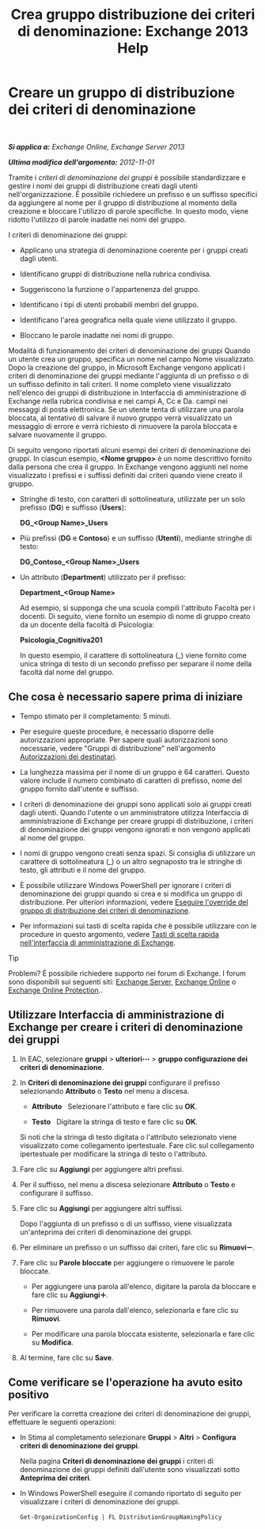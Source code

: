 ﻿---
title: 'Crea gruppo distribuzione dei criteri di denominazione: Exchange 2013 Help'
TOCTitle: Creare un gruppo di distribuzione dei criteri di denominazione
ms:assetid: b2ffb654-345d-4be1-be8e-83d28901373e
ms:mtpsurl: https://technet.microsoft.com/it-it/library/JJ218693(v=EXCHG.150)
ms:contentKeyID: 50479781
ms.date: 05/22/2018
mtps_version: v=EXCHG.150
ms.translationtype: MT
---

# Creare un gruppo di distribuzione dei criteri di denominazione

 

_**Si applica a:** Exchange Online, Exchange Server 2013_

_**Ultima modifica dell'argomento:** 2012-11-01_

Tramite i *criteri di denominazione dei gruppi* è possibile standardizzare e gestire i nomi dei gruppi di distribuzione creati dagli utenti nell'organizzazione. È possibile richiedere un prefisso e un suffisso specifici da aggiungere al nome per il gruppo di distribuzione al momento della creazione e bloccare l'utilizzo di parole specifiche. In questo modo, viene ridotto l'utilizzo di parole inadatte nei nomi del gruppo.

I criteri di denominazione dei gruppi:

  - Applicano una strategia di denominazione coerente per i gruppi creati dagli utenti.

  - Identificano gruppi di distribuzione nella rubrica condivisa.

  - Suggeriscono la funzione o l'appartenenza del gruppo.

  - Identificano i tipi di utenti probabili membri del gruppo.

  - Identificano l'area geografica nella quale viene utilizzato il gruppo.

  - Bloccano le parole inadatte nei nomi di gruppo.

Modalità di funzionamento dei criteri di denominazione dei gruppi Quando un utente crea un gruppo, specifica un nome nel campo Nome visualizzato. Dopo la creazione del gruppo, in Microsoft Exchange vengono applicati i criteri di denominazione dei gruppi mediante l'aggiunta di un prefisso o di un suffisso definito in tali criteri. Il nome completo viene visualizzato nell'elenco dei gruppi di distribuzione in Interfaccia di amministrazione di Exchange nella rubrica condivisa e nei campi A, Cc e Da. campi nei messaggi di posta elettronica. Se un utente tenta di utilizzare una parola bloccata, al tentativo di salvare il nuovo gruppo verrà visualizzato un messaggio di errore e verrà richiesto di rimuovere la parola bloccata e salvare nuovamente il gruppo.

Di seguito vengono riportati alcuni esempi dei criteri di denominazione dei gruppi. In ciascun esempio, **\<Nome gruppo\>** è un nome descrittivo fornito dalla persona che crea il gruppo. In Exchange vengono aggiunti nel nome visualizzato i prefissi e i suffissi definiti dai criteri quando viene creato il gruppo.

  - Stringhe di testo, con caratteri di sottolineatura, utilizzate per un solo prefisso (**DG**) e suffisso (**Users**):
    
    **DG\_\<Group Name\>\_Users**

  - Più prefissi (**DG** e **Contoso**) e un suffisso (**Utenti**), mediante stringhe di testo:
    
    **DG\_Contoso\_\<Group Name\>\_Users**

  - Un attributo (**Department**) utilizzato per il prefisso:
    
    **Department\_\<Group Name\>**
    
    Ad esempio, si supponga che una scuola compili l'attributo Facoltà per i docenti. Di seguito, viene fornito un esempio di nome di gruppo creato da un docente della facoltà di Psicologia:
    
    **Psicologia\_Cognitiva201**
    
    In questo esempio, il carattere di sottolineatura (\_) viene fornito come unica stringa di testo di un secondo prefisso per separare il nome della facoltà dal nome del gruppo.

## Che cosa è necessario sapere prima di iniziare

  - Tempo stimato per il completamento: 5 minuti.

  - Per eseguire queste procedure, è necessario disporre delle autorizzazioni appropriate. Per sapere quali autorizzazioni sono necessarie, vedere "Gruppi di distribuzione" nell'argomento [Autorizzazioni dei destinatari](recipients-permissions-exchange-2013-help.md).

  - La lunghezza massima per il nome di un gruppo è 64 caratteri. Questo valore include il numero combinato di caratteri di prefisso, nome del gruppo fornito dall'utente e suffisso.

  - I criteri di denominazione dei gruppi sono applicati solo ai gruppi creati dagli utenti. Quando l'utente o un amministratore utilizza Interfaccia di amministrazione di Exchange per creare gruppi di distribuzione, i criteri di denominazione dei gruppi vengono ignorati e non vengono applicati al nome del gruppo.

  - I nomi di gruppo vengono creati senza spazi. Si consiglia di utilizzare un carattere di sottolineatura (\_) o un altro segnaposto tra le stringhe di testo, gli attributi e il nome del gruppo.

  - È possibile utilizzare Windows PowerShell per ignorare i criteri di denominazione dei gruppi quando si crea e si modifica un gruppo di distribuzione. Per ulteriori informazioni, vedere [Eseguire l'override del gruppo di distribuzione dei criteri di denominazione](override-the-distribution-group-naming-policy-exchange-2013-help.md).

  - Per informazioni sui tasti di scelta rapida che è possibile utilizzare con le procedure in questo argomento, vedere [Tasti di scelta rapida nell'interfaccia di amministrazione di Exchange](keyboard-shortcuts-in-the-exchange-admin-center-exchange-online-protection-help.md).


> [!TIP]
> Problemi? È possibile richiedere supporto nei forum di Exchange. I forum sono disponibili sui seguenti siti: <A href="https://go.microsoft.com/fwlink/p/?linkid=60612">Exchange Server</A>, <A href="https://go.microsoft.com/fwlink/p/?linkid=267542">Exchange Online</A> o <A href="https://go.microsoft.com/fwlink/p/?linkid=285351">Exchange Online Protection</A>..



## Utilizzare Interfaccia di amministrazione di Exchange per creare i criteri di denominazione dei gruppi

1.  In EAC, selezionare **gruppi** \> **ulteriori**![Icona Ulteriori opzioni](images/JJ150550.5381819e-3b21-4873-8714-e9b956290b28(EXCHG.150).gif "Icona Ulteriori opzioni") \> **gruppo configurazione dei criteri di denominazione**.

2.  In **Criteri di denominazione dei gruppi** configurare il prefisso selezionando **Attributo** o **Testo** nel menu a discesa.
    
      - **Attributo**   Selezionare l'attributo e fare clic su **OK**.
    
      - **Testo**   Digitare la stringa di testo e fare clic su **OK**.
    
    Si noti che la stringa di testo digitata o l'attributo selezionato viene visualizzato come collegamento ipertestuale. Fare clic sul collegamento ipertestuale per modificare la stringa di testo o l'attributo.

3.  Fare clic su **Aggiungi** per aggiungere altri prefissi.

4.  Per il suffisso, nel menu a discesa selezionare **Attributo** o **Testo** e configurare il suffisso.

5.  Fare clic su **Aggiungi** per aggiungere altri suffissi.
    
    Dopo l'aggiunta di un prefisso o di un suffisso, viene visualizzata un'anteprima dei criteri di denominazione dei gruppi.

6.  Per eliminare un prefisso o un suffisso dai criteri, fare clic su **Rimuovi**![Icona Rimuovi](images/JJ657492.479b6ced-8d64-4277-a725-f17fea202b28(EXCHG.150).gif "Icona Rimuovi").

7.  Fare clic su **Parole bloccate** per aggiungere o rimuovere le parole bloccate.
    
      - Per aggiungere una parola all'elenco, digitare la parola da bloccare e fare clic su **Aggiungi**![Icona Aggiungi](images/JJ218640.c1e75329-d6d7-4073-a27d-498590bbb558(EXCHG.150).gif "Icona Aggiungi").
    
      - Per rimuovere una parola dall'elenco, selezionarla e fare clic su **Rimuovi**.
    
      - Per modificare una parola bloccata esistente, selezionarla e fare clic su **Modifica**.

8.  Al termine, fare clic su **Save**.

## Come verificare se l'operazione ha avuto esito positivo

Per verificare la corretta creazione dei criteri di denominazione dei gruppi, effettuare le seguenti operazioni:

  - In Stima al completamento selezionare **Gruppi** \> **Altri** \> **Configura criteri di denominazione dei gruppi**.
    
    Nella pagina **Criteri di denominazione dei gruppi** i criteri di denominazione dei gruppi definiti dall'utente sono visualizzati sotto **Anteprima dei criteri**.

  - In Windows PowerShell eseguire il comando riportato di seguito per visualizzare i criteri di denominazione dei gruppi.
    
        Get-OrganizationConfig | FL DistributionGroupNamingPolicy

